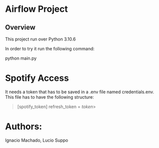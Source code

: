 # Airflow Project

## Overview
This project run over Python 3.10.6

In order to try it run the following command:

python main.py


# Spotify Access
It needs a token that has to be saved in a .env file named credentials.env.  This file has to have the following structure:

>[spotify_token]
>refresh_token = _token_>

# Authors:
Ignacio Machado, Lucio Suppo